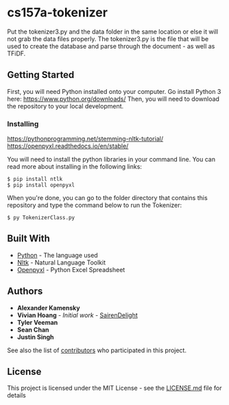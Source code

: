 # cs157a-tokenizer

Put the tokenizer3.py and the data folder in the same location or else it will not grab the data files properly.
The tokenizer3.py is the file that will be used to create the database and parse through the document - as well as TFiDF.



## Getting Started

First, you will need Python installed onto your computer. 
Go install Python 3 here: https://www.python.org/downloads/
Then, you will need to download the repository to your local development. 


### Installing

https://pythonprogramming.net/stemming-nltk-tutorial/
https://openpyxl.readthedocs.io/en/stable/

You will need to install the python libraries in your command line. You can read more about installing in the following links:

```
$ pip install ntlk
$ pip install openpyxl
```

When you're done, you can go to the folder directory that contains this repository and type the command below to run the Tokenizer:
```
$ py TokenizerClass.py
```


## Built With

* [Python](https://www.python.org/downloads/) - The language used
* [Nltk](https://www.nltk.org/install.html) - Natural Language Toolkit
* [Openpyxl](https://openpyxl.readthedocs.io/en/stable/) - Python Excel Spreadsheet


## Authors

* **Alexander Kamensky** 
* **Vivian Hoang** - *Initial work* - [SairenDelight](https://github.com/SairenDelight)
* **Tyler Veeman**
* **Sean Chan**
* **Justin Singh**

See also the list of [contributors](https://github.com/your/project/contributors) who participated in this project.

## License

This project is licensed under the MIT License - see the [LICENSE.md](LICENSE.md) file for details




